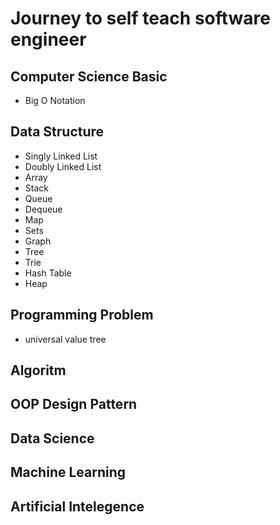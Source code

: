 # Journey to self teach software engineer

## Computer Science Basic

- Big O Notation

## Data Structure

- Singly Linked List
- Doubly Linked List
- Array
- Stack
- Queue
- Dequeue
- Map
- Sets
- Graph
- Tree
- Trie
- Hash Table
- Heap

## Programming Problem
- universal value tree

## Algoritm

## OOP Design Pattern

## Data Science

## Machine Learning

## Artificial Intelegence

